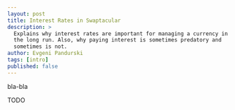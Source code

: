 ```yaml
---
layout: post
title: Interest Rates in Swaptacular
description: >
  Explains why interest rates are important for managing a currency in
  the long run. Also, why paying interest is sometimes predatory and
  sometimes is not.
author: Evgeni Pandurski
tags: [intro]
published: false
---
```


bla-bla

<!--more-->

TODO

